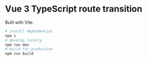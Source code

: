 # Vue 3 TypeScript route transition

Built with Vite.

```sh
# install dependencies
npm i
# develop locally
npm run dev
# build for production
npm run build
```
